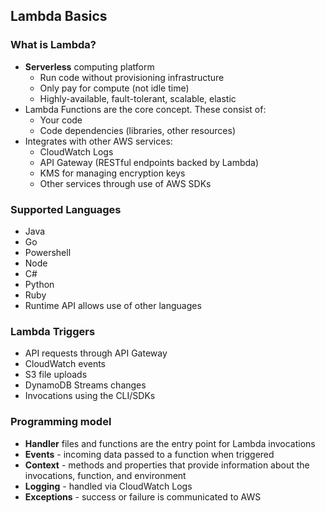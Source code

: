 ## Lambda Basics

### What is Lambda?
* **Serverless** computing platform
	* Run code without provisioning infrastructure
	* Only pay for compute  (not idle time)
	* Highly-available, fault-tolerant, scalable, elastic
* Lambda Functions are the core concept. These consist of:
	* Your code
	* Code dependencies (libraries, other resources)
* Integrates with other AWS services:
	* CloudWatch Logs
	* API Gateway (RESTful endpoints backed by Lambda)
	* KMS for managing encryption keys
	* Other services through use of AWS SDKs

### Supported Languages
* Java
* Go
* Powershell
* Node
* C#
* Python
* Ruby
* Runtime API allows use of other languages

### Lambda Triggers
* API requests through API Gateway
* CloudWatch events
* S3 file uploads
* DynamoDB Streams changes
* Invocations using the CLI/SDKs

### Programming model
* **Handler** files and functions are the entry point for Lambda invocations
* **Events** - incoming data passed to a function when triggered
* **Context** - methods and properties that provide information about the invocations, function, and environment
* **Logging** - handled via CloudWatch Logs
* **Exceptions** - success or failure is communicated to AWS